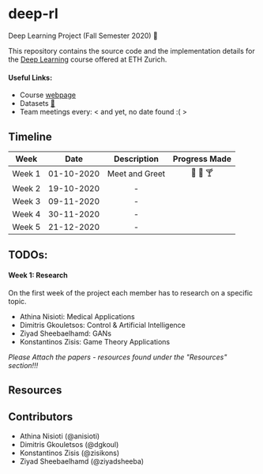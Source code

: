# deep-rl
Deep Learning Project (Fall Semester 2020) :rocket:

This repository contains the source code and the implementation details for the [Deep Learning](http://www.da.inf.ethz.ch/teaching/2020/DeepLearning/) course offered at ETH Zurich.

#### Useful Links:
- Course [webpage](http://www.da.inf.ethz.ch/teaching/2020/DeepLearning/)
- Datasets [:floppy_disk:](https://polybox.ethz.ch/index.php/s/H9GySXt0Dyrwcoz) 
- Team meetings every: < and yet, no date found :( >

## Timeline

| Week          |   Date     |   Description     | Progress Made       | 
| ------------- |:----------:| :----------------:|:--------------------:|
| Week 1        | 01-10-2020 | Meet and Greet    | :beers: :wine_glass: :cocktail:    |
| Week 2        | 19-10-2020 | -                 |                      |        |                  |
| Week 3        | 09-11-2020 | -                 |                      |        |                  |
| Week 4        | 30-11-2020 | -                 |                      |        |                  |
| Week 5        | 21-12-2020 | -                 |                      |        |                  |

## TODOs:

#### Week 1: Research
On the first week of the project each member has to research on a specific topic.
- Athina Nisioti:      Medical Applications
- Dimitris Gkouletsos: Control & Artificial Intelligence 
- Ziyad Sheebaelhamd:  GANs
- Konstantinos Zisis:  Game Theory Applications

*Please Attach the papers - resources found under the "Resources" section!!!*

## Resources


## Contributors
- Athina Nisioti (@anisioti)
- Dimitris Gkouletsos (@dgkoul)
- Konstantinos Zisis (@zisikons)
- Ziyad Sheebaelhamd (@ziyadsheeba)
